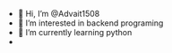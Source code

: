 - 👋 Hi, I’m @Advait1508
- 👀 I’m interested in backend programing
- 🌱 I’m currently learning python
-

<!---
Advait1508/Advait1508 is a ✨ special ✨ repository because its `README.md` (this file) appears on your GitHub profile.
You can click the Preview link to take a look at your changes.
--->
